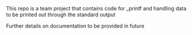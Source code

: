 This repo is a team project that contains code for _printf and handling data to be printed out through the standard output

Further details on documentation to be provided in future
